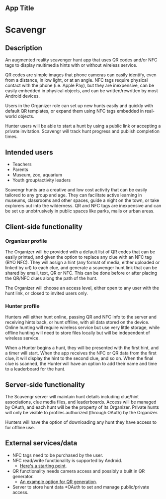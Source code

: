 ## App Title

# Scavengr

## Description

An augmented reality scavenger hunt app that uses QR codes and/or NFC tags to display multimedia hints with or without wireless service.  

QR codes are simple images that phone cameras can easily identify, even from a distance, in low light, or at an angle.  NFC tags require physical contact with the phone (i.e. Apple Pay), but they are inexpensive, can be easily embedded in physical objects, and can be written/rewritten by most Android devices.  

Users in the Organizer role can set up new hunts easily and quickly with default QR templates, or expand them using NFC tags embedded in real-world objects.  

Hunter users will be able to start a hunt by using a public link or accepting a private invitation.  Scavengr will track hunt progress and publish completion times.

## Intended users

* Teachers
* Parents
* Museum, zoo, aquarium 
* Youth group/activity leaders

Scavengr hunts are a creative and low cost activity that can be easily tailored to any group and age.  They can facilitate active learning in museums, classrooms and other spaces, guide a night on the town, or take explorers out into the wilderness.  QR and NFC tags are inexpensive and can be set up unobtrusively in public spaces like parks, malls or urban areas.

## Client-side functionality

### Organizer profile

The Organizer will be provided with a default list of QR codes that can be easily printed, and given the option to replace any clue with an NFC tag (BYO NFC).  They will assign a hint (any format of media, either uploaded or linked by url) to each clue, and generate a scavenger hunt link that can be shared by email, text, QR or NFC.  This can be done before or after placing the QR/NFC clues along the path of the hunt.

The Organizer will choose an access level, either open to any user with the hunt link, or closed to invited users only.

### Hunter profile

Hunters will either hunt online, passing QR and NFC info to the server and receiving hints back, or hunt offline, with all data stored on the device.  Online hunting will require wireless service but use very little storage, while offline hunting will need to store files locally but will be independent of wireless service.

When a Hunter begins a hunt, they will be presented with the first hint, and a timer will start.  When the app receives the NFC or QR data from the first clue, it will display the  hint to the second clue, and so on.  When the final clue is scanned, the Hunter will have an option to add their name and time to a leaderboard for the hunt. 


## Server-side functionality

The Scavengr server will maintain hunt details including clue/hint associations, clue media files, and leaderboards.  Access will be managed by OAuth, and each hunt will be the property of its Organizer.  Private hunts will only be visible to profiles authorized (through OAuth) by the Organizer.

Hunters will have the option of downloading any hunt they have access to for offline use.


## External services/data

* NFC tags need to be purchased by the user.
* NFC read/write functionality is supported by Android.
  * [Here's a starting point](https://developer.android.com/guide/topics/connectivity/nfc/nfc).
* QR functionality needs camera access and possibly a built in QR generator.
  * [An example option for QR generation](https://crunchify.com/java-simple-qr-code-generator-example/).
* Server to store hunt data
*OAuth to set and manage public/private access.